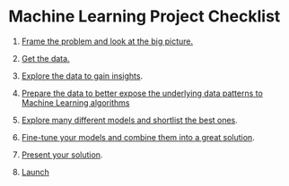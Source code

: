 # Machine Learning Project Checklist

1. [Frame the problem and look at the big picture.](./Frame_the_problem.md)

2. [Get the data.](./Get_the_data.md) 

3. [Explore the data to gain insights](./Explore_the_data.md). 

4. [Prepare the data to better expose the underlying data patterns to Machine
   Learning algorithms](./Prepare_the_data.md)
 
5. [Explore many different models and shortlist the best
   ones](./Explore_the_models.md).

6. [Fine-tune your models and combine them into a great
   solution](./Fine_tune_the_models.md).

7. [Present your solution](./Present_your_solution.md).

8. [Launch](./Launch.md)
